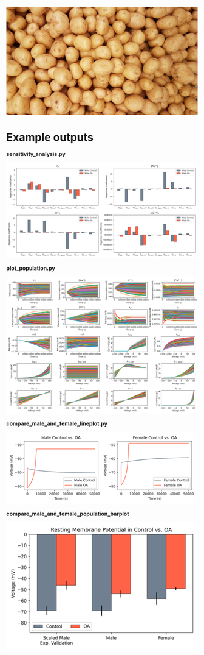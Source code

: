 ![Screenshot](figures/potato.jpg)

# Example outputs

**sensitivity_analysis.py**

![Screenshot](figures/male_sensitivity_analysis_1000trials.png)

**plot_population.py**

![Screenshot](figures/female_1000trials_50000s.png)

**compare_male_and_female_lineplot.py**

![Screenshot](figures/male_vs_female_OA.png)

**compare_male_and_female_population_barplot**

![Screenshot](figures/change_in_RMP.png)
